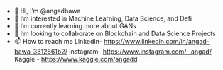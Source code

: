 - 👋 Hi, I’m @angadbawa
- 👀 I’m interested in Machine Learning, Data Science, and Defi
- 🌱 I’m currently learning more about GANs
- 💞️ I’m looking to collaborate on Blockchain and Data Science Projects
- 📫 How to reach me 
 Linkedin- https://www.linkedin.com/in/angad-bawa-3312661b2/
 Instagram- https://www.instagram.com/_.angad/
 Kaggle - https://www.kaggle.com/angadd
